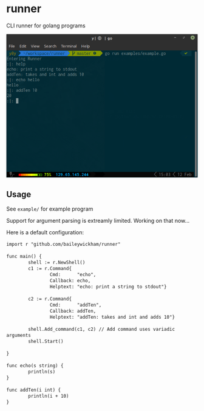 # runner
CLI runner for golang programs

![Example Run](https://raw.githubusercontent.com/baileywickham/runner/master/runner.png)


## Usage
See `example/` for example program

Support for argument parsing is extreamly limited. Working on that now...

Here is a default configuration:
```golang
import r "github.com/baileywickham/runner"

func main() {
        shell := r.NewShell()
        c1 := r.Command{
                Cmd:      "echo",
                Callback: echo,
                Helptext: "echo: print a string to stdout"}

        c2 := r.Command{
                Cmd:      "addTen",
                Callback: addTen,
                Helptext: "addTen: takes and int and adds 10"}

        shell.Add_command(c1, c2) // Add command uses variadic arguments
        shell.Start()

}

func echo(s string) {
        println(s)
}

func addTen(i int) {
        println(i + 10)
}
```



